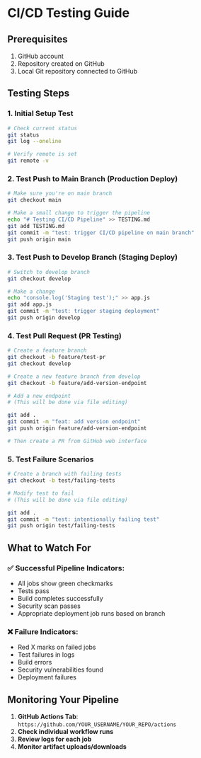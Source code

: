 # CI/CD Testing Guide

## Prerequisites
1. GitHub account
2. Repository created on GitHub
3. Local Git repository connected to GitHub

## Testing Steps

### 1. Initial Setup Test
```bash
# Check current status
git status
git log --oneline

# Verify remote is set
git remote -v
```

### 2. Test Push to Main Branch (Production Deploy)
```bash
# Make sure you're on main branch
git checkout main

# Make a small change to trigger the pipeline
echo "# Testing CI/CD Pipeline" >> TESTING.md
git add TESTING.md
git commit -m "test: trigger CI/CD pipeline on main branch"
git push origin main
```

### 3. Test Push to Develop Branch (Staging Deploy)
```bash
# Switch to develop branch
git checkout develop

# Make a change
echo "console.log('Staging test');" >> app.js
git add app.js
git commit -m "test: trigger staging deployment"
git push origin develop
```

### 4. Test Pull Request (PR Testing)
```bash
# Create a feature branch
git checkout -b feature/test-pr
git checkout develop

# Create a new feature branch from develop
git checkout -b feature/add-version-endpoint

# Add a new endpoint
# (This will be done via file editing)

git add .
git commit -m "feat: add version endpoint"
git push origin feature/add-version-endpoint

# Then create a PR from GitHub web interface
```

### 5. Test Failure Scenarios
```bash
# Create a branch with failing tests
git checkout -b test/failing-tests

# Modify test to fail
# (This will be done via file editing)

git add .
git commit -m "test: intentionally failing test"
git push origin test/failing-tests
```

## What to Watch For

### ✅ Successful Pipeline Indicators:
- All jobs show green checkmarks
- Tests pass
- Build completes successfully
- Security scan passes
- Appropriate deployment job runs based on branch

### ❌ Failure Indicators:
- Red X marks on failed jobs
- Test failures in logs
- Build errors
- Security vulnerabilities found
- Deployment failures

## Monitoring Your Pipeline

1. **GitHub Actions Tab**: `https://github.com/YOUR_USERNAME/YOUR_REPO/actions`
2. **Check individual workflow runs**
3. **Review logs for each job**
4. **Monitor artifact uploads/downloads**

